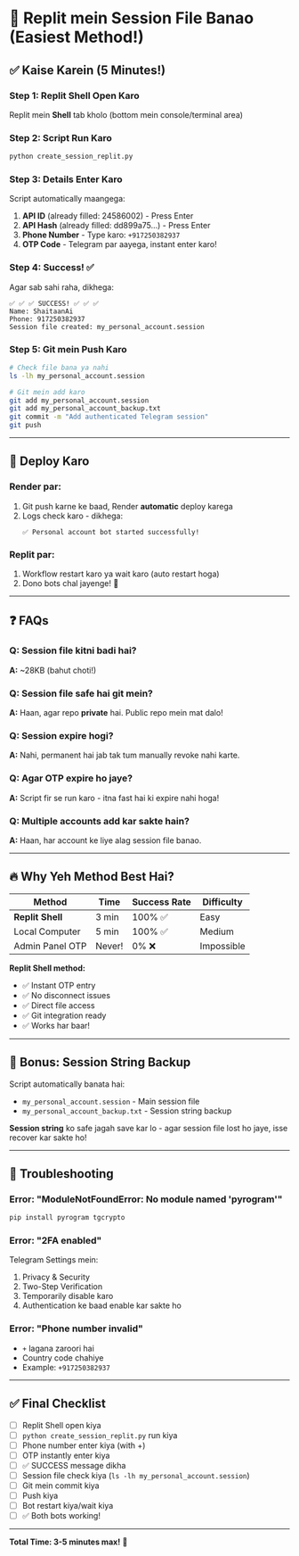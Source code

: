 # 🎯 Replit mein Session File Banao (Easiest Method!)

## ✅ Kaise Karein (5 Minutes!)

### Step 1: Replit Shell Open Karo

Replit mein **Shell** tab kholo (bottom mein console/terminal area)

### Step 2: Script Run Karo

```bash
python create_session_replit.py
```

### Step 3: Details Enter Karo

Script automatically maangega:

1. **API ID** (already filled: 24586002) - Press Enter
2. **API Hash** (already filled: dd899a75...) - Press Enter  
3. **Phone Number** - Type karo: `+917250382937`
4. **OTP Code** - Telegram par aayega, instant enter karo!

### Step 4: Success! ✅

Agar sab sahi raha, dikhega:
```
✅ ✅ ✅ SUCCESS! ✅ ✅ ✅
Name: ShaitaanAi
Phone: 917250382937
Session file created: my_personal_account.session
```

### Step 5: Git mein Push Karo

```bash
# Check file bana ya nahi
ls -lh my_personal_account.session

# Git mein add karo
git add my_personal_account.session
git add my_personal_account_backup.txt
git commit -m "Add authenticated Telegram session"
git push
```

---

## 🚀 Deploy Karo

### Render par:

1. Git push karne ke baad, Render **automatic** deploy karega
2. Logs check karo - dikhega:
   ```
   ✅ Personal account bot started successfully!
   ```

### Replit par:

1. Workflow restart karo ya wait karo (auto restart hoga)
2. Dono bots chal jayenge! 🎉

---

## ❓ FAQs

### Q: Session file kitni badi hai?
**A:** ~28KB (bahut choti!)

### Q: Session file safe hai git mein?
**A:** Haan, agar repo **private** hai. Public repo mein mat dalo!

### Q: Session expire hogi?
**A:** Nahi, permanent hai jab tak tum manually revoke nahi karte.

### Q: Agar OTP expire ho jaye?
**A:** Script fir se run karo - itna fast hai ki expire nahi hoga!

### Q: Multiple accounts add kar sakte hain?
**A:** Haan, har account ke liye alag session file banao.

---

## 🔥 Why Yeh Method Best Hai?

| Method | Time | Success Rate | Difficulty |
|--------|------|--------------|------------|
| **Replit Shell** | 3 min | 100% ✅ | Easy |
| Local Computer | 5 min | 100% ✅ | Medium |
| Admin Panel OTP | Never! | 0% ❌ | Impossible |

**Replit Shell method:**
- ✅ Instant OTP entry
- ✅ No disconnect issues  
- ✅ Direct file access
- ✅ Git integration ready
- ✅ Works har baar!

---

## 🎁 Bonus: Session String Backup

Script automatically banata hai:
- `my_personal_account.session` - Main session file
- `my_personal_account_backup.txt` - Session string backup

**Session string** ko safe jagah save kar lo - agar session file lost ho jaye, isse recover kar sakte ho!

---

## 🐛 Troubleshooting

### Error: "ModuleNotFoundError: No module named 'pyrogram'"

```bash
pip install pyrogram tgcrypto
```

### Error: "2FA enabled"

Telegram Settings mein:
1. Privacy & Security
2. Two-Step Verification
3. Temporarily disable karo
4. Authentication ke baad enable kar sakte ho

### Error: "Phone number invalid"

- `+` lagana zaroori hai
- Country code chahiye
- Example: `+917250382937`

---

## ✅ Final Checklist

- [ ] Replit Shell open kiya
- [ ] `python create_session_replit.py` run kiya
- [ ] Phone number enter kiya (with +)
- [ ] OTP instantly enter kiya
- [ ] ✅ SUCCESS message dikha
- [ ] Session file check kiya (`ls -lh my_personal_account.session`)
- [ ] Git mein commit kiya
- [ ] Push kiya
- [ ] Bot restart kiya/wait kiya
- [ ] ✅ Both bots working!

---

**Total Time: 3-5 minutes max!** 🚀
